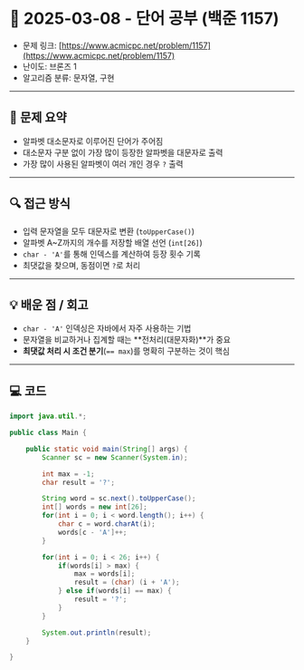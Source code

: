 # 📅 2025-03-08 - 단어 공부 (백준 1157)

- 문제 링크: [https://www.acmicpc.net/problem/1157](https://www.acmicpc.net/problem/1157)
- 난이도: 브론즈 1
- 알고리즘 분류: 문자열, 구현

---

## 📌 문제 요약

- 알파벳 대소문자로 이루어진 단어가 주어짐
- 대소문자 구분 없이 가장 많이 등장한 알파벳을 대문자로 출력
- 가장 많이 사용된 알파벳이 여러 개인 경우 `?` 출력

---

## 🔍 접근 방식

- 입력 문자열을 모두 대문자로 변환 (`toUpperCase()`)
- 알파벳 A~Z까지의 개수를 저장할 배열 선언 (`int[26]`)
- `char - 'A'`를 통해 인덱스를 계산하여 등장 횟수 기록
- 최댓값을 찾으며, 동점이면 `?`로 처리

---

## 💡 배운 점 / 회고

- `char - 'A'` 인덱싱은 자바에서 자주 사용하는 기법
- 문자열을 비교하거나 집계할 때는 **전처리(대문자화)**가 중요
- **최댓값 처리 시 조건 분기**(`== max`)를 명확히 구분하는 것이 핵심

---

## 💻 코드

```java 
import java.util.*;

public class Main {

    public static void main(String[] args) {
        Scanner sc = new Scanner(System.in);

        int max = -1;
        char result = '?';

        String word = sc.next().toUpperCase();
        int[] words = new int[26];
        for(int i = 0; i < word.length(); i++) {
            char c = word.charAt(i);
            words[c - 'A']++;
        }

        for(int i = 0; i < 26; i++) {
            if(words[i] > max) {
                max = words[i];
                result = (char) (i + 'A');
            } else if(words[i] == max) {
                result = '?';
            }
        }

        System.out.println(result);
    }

}
